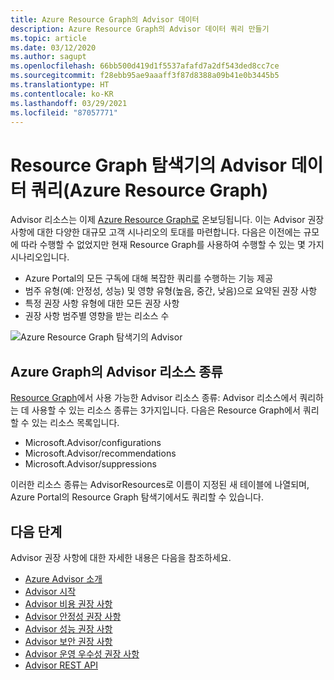 ```yaml
---
title: Azure Resource Graph의 Advisor 데이터
description: Azure Resource Graph의 Advisor 데이터 쿼리 만들기
ms.topic: article
ms.date: 03/12/2020
ms.author: sagupt
ms.openlocfilehash: 66bb500d419d1f5537afafd7a2df543ded8cc7ce
ms.sourcegitcommit: f28ebb95ae9aaaff3f87d8388a09b41e0b3445b5
ms.translationtype: HT
ms.contentlocale: ko-KR
ms.lasthandoff: 03/29/2021
ms.locfileid: "87057771"
---
```

# <a name="query-for-advisor-data-in-resource-graph-explorer-azure-resource-graph"></a>Resource Graph 탐색기의 Advisor 데이터 쿼리(Azure Resource Graph)

Advisor 리소스는 이제 [Azure Resource Graph로](https://azure.microsoft.com/features/resource-graph/) 온보딩됩니다. 이는 Advisor 권장 사항에 대한 다양한 대규모 고객 시나리오의 토대를 마련합니다. 다음은 이전에는 규모에 따라 수행할 수 없었지만 현재 Resource Graph를 사용하여 수행할 수 있는 몇 가지 시나리오입니다.
* Azure Portal의 모든 구독에 대해 복잡한 쿼리를 수행하는 기능 제공
* 범주 유형(예: 안정성, 성능) 및 영향 유형(높음, 중간, 낮음)으로 요약된 권장 사항
* 특정 권장 사항 유형에 대한 모든 권장 사항
* 권장 사항 범주별 영향을 받는 리소스 수

![Azure Resource Graph 탐색기의 Advisor](./media/azure-resource-graph-1.png)  


## <a name="advisor-resource-types-in-azure-graph"></a>Azure Graph의 Advisor 리소스 종류

[Resource Graph](../governance/resource-graph/index.yml)에서 사용 가능한 Advisor 리소스 종류: Advisor 리소스에서 쿼리하는 데 사용할 수 있는 리소스 종류는 3가지입니다. 다음은 Resource Graph에서 쿼리할 수 있는 리소스 목록입니다.
* Microsoft.Advisor/configurations
* Microsoft.Advisor/recommendations
* Microsoft.Advisor/suppressions

이러한 리소스 종류는 AdvisorResources로 이름이 지정된 새 테이블에 나열되며, Azure Portal의 Resource Graph 탐색기에서도 쿼리할 수 있습니다.


## <a name="next-steps"></a>다음 단계

Advisor 권장 사항에 대한 자세한 내용은 다음을 참조하세요.
* [Azure Advisor 소개](advisor-overview.md)
* [Advisor 시작](advisor-get-started.md)
* [Advisor 비용 권장 사항](advisor-cost-recommendations.md)
* [Advisor 안정성 권장 사항](advisor-high-availability-recommendations.md)
* [Advisor 성능 권장 사항](advisor-performance-recommendations.md)
* [Advisor 보안 권장 사항](advisor-security-recommendations.md)
* [Advisor 운영 우수성 권장 사항](advisor-operational-excellence-recommendations.md)
* [Advisor REST API](/rest/api/advisor/)
